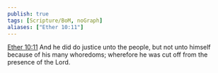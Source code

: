 ```yaml
---
publish: true
tags: [Scripture/BoM, noGraph]
aliases: ["Ether 10:11"]
---
```

[Ether 10:11](https://churchofjesuschrist.org/study/scriptures/bofm/ether/10?lang=eng&id=p11#p11) And he did do justice unto the people, but not unto himself because of his many whoredoms; wherefore he was cut off from the presence of the Lord.
